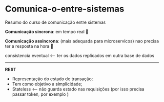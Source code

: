 # Comunica-o-entre-sistemas
Resumo do curso de comunicação entre sistemas

**Comunicação sincrona**: em tempo real 💨

**Comunicação assincrona**: (mais adequada para microservicos) nao precisa ter a resposta na hora 🐌

consistencia eventual <-- ter os dados replicados em outra base de dados

-----
**REST**

* Representação do estado de transação;
* Tem como objetivo a simplicidade;
* Stateless <-- não guarda estado nas requisições (por isso precisa passar token, por exemplo )





